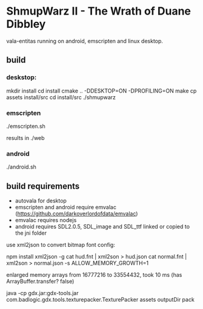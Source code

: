 # ShmupWarz II - The Wrath of Duane Dibbley 


vala-entitas running on android, emscripten and linux desktop.


## build

### deskstop:
mkdir install
cd install
cmake .. -DDESKTOP=ON -DPROFILING=ON
make
cp assets install/src
cd install/src
./shmupwarz

### emscripten
./emscripten.sh

results in ./web

### android
./android.sh

## build requirements
* autovala for desktop
* emscripten and android require emvalac (https://github.com/darkoverlordofdata/emvalac)
* emvalac requires nodejs
* android requires SDL2.0.5, SDL_image and SDL_ttf linked or copied to the jni folder

use xml2json to convert bitmap font config:

npm install xml2json -g
cat hud.fnt | xml2son > hud.json
cat normal.fnt | xml2son > normal.json
-s ALLOW_MEMORY_GROWTH=1 

enlarged memory arrays from 16777216 to 33554432, took 10 ms (has ArrayBuffer.transfer? false)

java -cp gdx.jar:gdx-tools.jar com.badlogic.gdx.tools.texturepacker.TexturePacker assets outputDir pack

